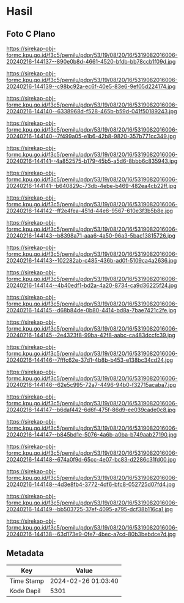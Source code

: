 # Hasil

## Foto C Plano

https://sirekap-obj-formc.kpu.go.id/f3c5/pemilu/pdpr/53/19/08/20/16/5319082016006-20240216-144137--890e0b8d-4661-4520-bfdb-bb78ccb1f09d.jpg

https://sirekap-obj-formc.kpu.go.id/f3c5/pemilu/pdpr/53/19/08/20/16/5319082016006-20240216-144139--c98bc92a-ec6f-40e5-83e6-9ef05d224174.jpg

https://sirekap-obj-formc.kpu.go.id/f3c5/pemilu/pdpr/53/19/08/20/16/5319082016006-20240216-144140--6338968d-f528-465b-b59d-041f50189243.jpg

https://sirekap-obj-formc.kpu.go.id/f3c5/pemilu/pdpr/53/19/08/20/16/5319082016006-20240216-144140--7f499a05-e1b6-42b8-9820-357b771cc349.jpg

https://sirekap-obj-formc.kpu.go.id/f3c5/pemilu/pdpr/53/19/08/20/16/5319082016006-20240216-144141--4a852575-b179-45b5-a5d6-8bbb6c835943.jpg

https://sirekap-obj-formc.kpu.go.id/f3c5/pemilu/pdpr/53/19/08/20/16/5319082016006-20240216-144141--b640829c-73db-4ebe-b469-482ea4cb22ff.jpg

https://sirekap-obj-formc.kpu.go.id/f3c5/pemilu/pdpr/53/19/08/20/16/5319082016006-20240216-144142--ff2e4fea-451d-44e6-9567-610e3f3b5b8e.jpg

https://sirekap-obj-formc.kpu.go.id/f3c5/pemilu/pdpr/53/19/08/20/16/5319082016006-20240216-144143--b8398a71-aaa6-4a50-96a3-5bac13815726.jpg

https://sirekap-obj-formc.kpu.go.id/f3c5/pemilu/pdpr/53/19/08/20/16/5319082016006-20240216-144143--102282ab-c485-436b-ad0f-5109ca4a2636.jpg

https://sirekap-obj-formc.kpu.go.id/f3c5/pemilu/pdpr/53/19/08/20/16/5319082016006-20240216-144144--4b40edf1-bd2a-4a20-8734-ca9d36225f24.jpg

https://sirekap-obj-formc.kpu.go.id/f3c5/pemilu/pdpr/53/19/08/20/16/5319082016006-20240216-144145--d68b84de-0b80-4414-bd8a-7bae7421c2fe.jpg

https://sirekap-obj-formc.kpu.go.id/f3c5/pemilu/pdpr/53/19/08/20/16/5319082016006-20240216-144145--2e4323f8-99ba-42f8-aabc-ca483dccfc39.jpg

https://sirekap-obj-formc.kpu.go.id/f3c5/pemilu/pdpr/53/19/08/20/16/5319082016006-20240216-144146--7fffc62e-37d1-4b8b-b453-e138bc34cd24.jpg

https://sirekap-obj-formc.kpu.go.id/f3c5/pemilu/pdpr/53/19/08/20/16/5319082016006-20240216-144146--62e5c995-72a7-4496-94b0-f32715acaba7.jpg

https://sirekap-obj-formc.kpu.go.id/f3c5/pemilu/pdpr/53/19/08/20/16/5319082016006-20240216-144147--b6daf442-6d6f-475f-86d9-ee039cade0c8.jpg

https://sirekap-obj-formc.kpu.go.id/f3c5/pemilu/pdpr/53/19/08/20/16/5319082016006-20240216-144147--b845bd1e-5076-4a6b-a0ba-b749aab27190.jpg

https://sirekap-obj-formc.kpu.go.id/f3c5/pemilu/pdpr/53/19/08/20/16/5319082016006-20240216-144148--674a0f9d-65cc-4e07-bc83-d2286c31fd00.jpg

https://sirekap-obj-formc.kpu.go.id/f3c5/pemilu/pdpr/53/19/08/20/16/5319082016006-20240216-144148--4d3e8fb4-3772-4df6-bfc8-052725d07fd4.jpg

https://sirekap-obj-formc.kpu.go.id/f3c5/pemilu/pdpr/53/19/08/20/16/5319082016006-20240216-144149--bb503725-37ef-4095-a795-dcf38b116ca1.jpg

https://sirekap-obj-formc.kpu.go.id/f3c5/pemilu/pdpr/53/19/08/20/16/5319082016006-20240216-144138--63d173e9-0fe7-4bec-a7cd-80b3bebdce7d.jpg


## Metadata

| Key        | Value               |
| ---------- | ------------------- |
| Time Stamp | 2024-02-26 01:03:40 |
| Kode Dapil | 5301                |



